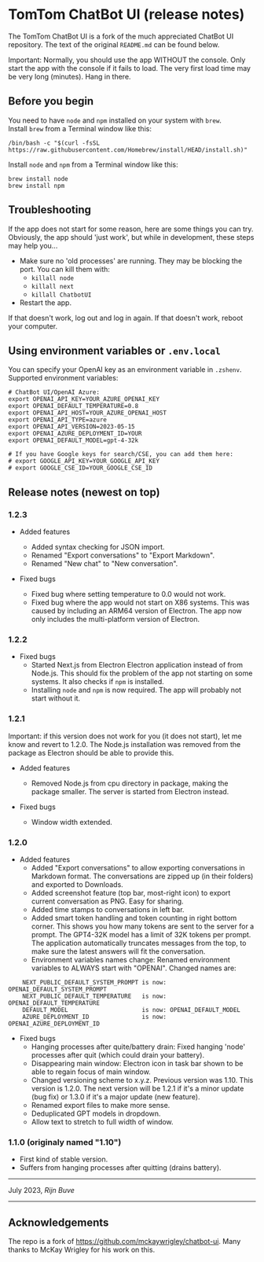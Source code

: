 # TomTom ChatBot UI (release notes)

The TomTom ChatBot UI is a fork of the much appreciated ChatBot UI repository.
The text of the original `README.md` can be found below.

Important: Normally, you should use the app WITHOUT the console. Only start the app with
the console if it fails to load. The very first load time may be very long (minutes).
Hang in there.

## Before you begin

You need to have `node` and `npm` installed on your system with `brew`.  
Install `brew` from a Terminal window like this:

```
/bin/bash -c "$(curl -fsSL https://raw.githubusercontent.com/Homebrew/install/HEAD/install.sh)"
```

Install `node` and `npm` from a Terminal window like this:

```
brew install node
brew install npm
```

## Troubleshooting

If the app does not start for some reason, here are some things you can try.
Obviously, the app should 'just work', but while in development, these steps
may help you...

* Make sure no 'old processes' are running. They may be blocking the port. You can kill them with:
    * `killall node`
    * `killall next`
    * `killall ChatbotUI`
* Restart the app.

If that doesn't work, log out and log in again. If that doesn't work, reboot your computer.

## Using environment variables or `.env.local`

You can specify your OpenAI key as an environment variable in `.zshenv`.
Supported environment variables:

```
# ChatBot UI/OpenAI Azure:
export OPENAI_API_KEY=YOUR_AZURE_OPENAI_KEY
export OPENAI_DEFAULT_TEMPERATURE=0.8
export OPENAI_API_HOST=YOUR_AZURE_OPENAI_HOST
export OPENAI_API_TYPE=azure
export OPENAI_API_VERSION=2023-05-15
export OPENAI_AZURE_DEPLOYMENT_ID=YOUR
export OPENAI_DEFAULT_MODEL=gpt-4-32k

# If you have Google keys for search/CSE, you can add them here:
# export GOOGLE_API_KEY=YOUR_GOOGLE_API_KEY
# export GOOGLE_CSE_ID=YOUR_GOOGLE_CSE_ID
```

## Release notes (newest on top)

### 1.2.3

* Added features
    * Added syntax checking for JSON import.
    * Renamed "Export conversations" to "Export Markdown".
    * Renamed "New chat" to "New conversation".

* Fixed bugs
    * Fixed bug where setting temperature to 0.0 would not work.
    * Fixed bug where the app would not start on X86 systems. This was caused by including an ARM64 version of
      Electron. The app now only includes the multi-platform version of Electron.

### 1.2.2

* Fixed bugs
    * Started Next.js from Electron Electron application instead of from Node.js. This should fix the problem of
      the app not starting on some systems. It also checks if `npm` is installed.
    * Installing `node` and `npm` is now required. The app will probably not start without it.

### 1.2.1

Important: if this version does not work for you (it does not start), let me know and revert to 1.2.0.
The Node.js installation was removed from the package as Electron should be able to provide this.

* Added features
    * Removed Node.js from cpu directory in package, making the package smaller. The server is started from Electron
      instead.

* Fixed bugs
    * Window width extended.

### 1.2.0

* Added features
    * Added "Export conversations" to allow exporting conversations in Markdown format. The conversations are zipped
      up (in their folders) and exported to Downloads.
    * Added screenshot feature (top bar, most-right icon) to export current conversation as PNG. Easy for sharing.
    * Added time stamps to conversations in left bar.
    * Added smart token handling and token counting in right bottom corner. This shows you how many tokens are sent to
      the server for a prompt.
      The GPT4-32K model has a limit of 32K tokens per prompt. The application automatically truncates messages from the
      top, to make sure the latest answers will fit the conversation.
    * Environment variables names change: Renamed environment variables to ALWAYS start with "OPENAI". Changed names
      are:

```
    NEXT_PUBLIC_DEFAULT_SYSTEM_PROMPT is now: OPENAI_DEFAULT_SYSTEM_PROMPT
    NEXT_PUBLIC_DEFAULT_TEMPERATURE   is now: OPENAI_DEFAULT_TEMPERATURE
    DEFAULT_MODEL                     is now: OPENAI_DEFAULT_MODEL
    AZURE_DEPLOYMENT_ID               is now: OPENAI_AZURE_DEPLOYMENT_ID
 ```

* Fixed bugs
    * Hanging processes after quite/battery drain: Fixed hanging 'node' processes after quit (which could drain your
      battery).
    * Disappearing main window: Electron icon in task bar shown to be able to regain focus of main window.
    * Changed versioning scheme to x.y.z. Previous version was 1.10. This version is 1.2.0. The next version will be
      1.2.1 if it's a minor update (bug fix) or 1.3.0 if it's a major update (new feature).
    * Renamed export files to make more sense.
    * Deduplicated GPT models in dropdown.
    * Allow text to stretch to full width of window.

### 1.1.0 (originaly named "1.10")

* First kind of stable version.
* Suffers from hanging processes after quitting (drains battery).

---

July 2023,
*Rijn Buve*

---

## Acknowledgements

The repo is a fork of https://github.com/mckaywrigley/chatbot-ui.
Many thanks to McKay Wrigley for his work on this.
